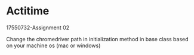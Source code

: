 # Actitime
17550732-Assignment 02

Change the chromedriver path in initialization method in base class based on your machine os (mac or windows)